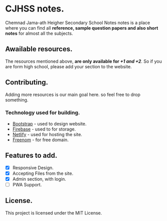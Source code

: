 # CJHSS notes.

Chemnad Jama-ath Heigher Secondary School Notes notes is a place where you can find all **reference, sample question papers and also short notes** for almost all the subjects.

## Awailable resources.

The resources mentioned above, **are only available for _+1 and +2_**. So if you are form high school, please add your section to the website.

## Contributing.

Adding more resources is our main goal here. so feel free to drop something.

### Technology used for building.

- [Bootstrap](https://bootstrap.com/) - used to design website.
- [Firebase](https://firebase.com/) - used to for storage.
- [Netlify](https://netlify.com/) - used for hosting the site.
- [Freenom](https://freenom.com/) - for free domain.

## Features to add.

- [x] Responsive Design.
- [x] Accepting Files from the site.
- [x] Admin section, with login.
- [ ] PWA Support.

## License.

This project is licensed under the MIT License.
